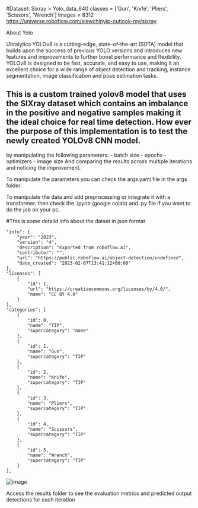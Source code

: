 #Dataset: Sixray > Yolo_data_640
classes = ['Gun', 'Knife', 'Pliers', 'Scissors', 'Wrench'] 
images = 8312
https://universe.roboflow.com/siewchinyip-outlook-my/sixray


About Yolo

Ultralytics YOLOv8 is a cutting-edge, state-of-the-art (SOTA) model that builds upon the success of previous YOLO versions and introduces new features and improvements to further boost performance and flexibility. YOLOv8 is designed to be fast, accurate, and easy to use, making it an excellent choice for a wide range of object detection and tracking, instance segmentation, image classification and pose estimation tasks.

This is a custom trained yolov8 model that uses the SIXray dataset which contains an imbalance 
in the positive and negative samples making it the ideal choice for real time detection.
How ever the purpose of this implementation is to test the newly created YOLOv8 CNN model.
--------------------------------------------------------------------------------------------------------------------
by manipulating the following parameters: 
	- batch size
	- epochs
	- optimizers 
	- image size 
And comparing the results across multiple iterations and noticing the improvement. 

To manipulate the parameters you can check the args.yaml file in the args folder.

To manipulate the data and add preprocessing or integrate it with a transformer.
	then check the .ipynb (google colab) and .py file if you want to do the job on your pc.  

#This is some detaild info about the datset in json format


    "info": {
        "year": "2023",
        "version": "4",
        "description": "Exported from roboflow.ai",
        "contributor": "",
        "url": "https://public.roboflow.ai/object-detection/undefined",
        "date_created": "2023-02-07T13:41:12+00:00"
    },
    "licenses": [
        {
            "id": 1,
            "url": "https://creativecommons.org/licenses/by/4.0/",
            "name": "CC BY 4.0"
        }
    ],
    "categories": [
        {
            "id": 0,
            "name": "TIP",
            "supercategory": "none"
        },
        {
            "id": 1,
            "name": "Gun",
            "supercategory": "TIP"
        },
        {
            "id": 2,
            "name": "Knife",
            "supercategory": "TIP"
        },
        {
            "id": 3,
            "name": "Pliers",
            "supercategory": "TIP"
        },
        {
            "id": 4,
            "name": "Scissors",
            "supercategory": "TIP"
        },
        {
            "id": 5,
            "name": "Wrench",
            "supercategory": "TIP"
        }
    ],







![image](https://github.com/abdelrahmanKhaled2014199/Yolov8_sixRayDetection/assets/154362798/ac75b218-6c1a-42ca-9169-7912d69390ee)


Access the results folder to see the evaluation metrics and predicted output detections for each iteration





